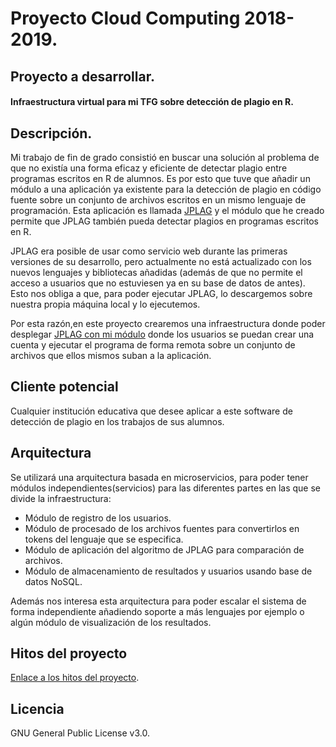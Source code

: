 # Proyecto Cloud Computing 2018-2019.


## Proyecto a desarrollar.
#### Infraestructura virtual para mi TFG sobre detección de plagio en R. 

## Descripción.

Mi trabajo de fin de grado consistió en buscar una solución al problema de que no existía una forma eficaz y eficiente de detectar plagio entre programas escritos en R de alumnos. Es por esto que tuve que añadir un módulo a una aplicación ya existente para la detección de plagio en código fuente sobre un conjunto de archivos escritos en un mismo lenguaje de programación. Esta aplicación es llamada [JPLAG](https://github.com/jplag/jplag) y el módulo que he creado permite que JPLAG también pueda detectar plagios en programas escritos en R.

JPLAG era posible de usar como servicio web durante las primeras versiones de su desarrollo, pero actualmente no está actualizado con los nuevos lenguajes y bibliotecas añadidas (además de que no permite el acceso a usuarios que no estuviesen ya en su base de datos de antes). Esto nos obliga a que, para poder ejecutar JPLAG, lo descargemos sobre nuestra propia máquina local y lo ejecutemos.

Por esta razón,en este proyecto crearemos una infraestructura donde poder desplegar [JPLAG con mi módulo](https://github.com/AntonioJavierRP/jplag) donde los usuarios se puedan crear una cuenta y ejecutar el programa de forma remota sobre un conjunto de archivos que ellos mismos suban a la aplicación.

## Cliente potencial
Cualquier institución educativa que desee aplicar a este software de detección de plagio en los trabajos de sus alumnos.

## Arquitectura 
Se utilizará una arquitectura basada en microservicios, para poder tener módulos independientes(servicios) para las diferentes partes en las que se divide la infraestructura:

- Módulo de registro de los usuarios.
- Módulo de procesado de los archivos fuentes para convertirlos en tokens del lenguaje que se especifica.
- Módulo de aplicación del algoritmo de JPLAG para comparación de archivos.
- Módulo de almacenamiento de resultados y usuarios usando base de datos NoSQL.

Además nos interesa esta arquitectura para poder escalar el sistema de forma independiente añadiendo soporte a más lenguajes por ejemplo o algún módulo de visualización de los resultados.



## Hitos del proyecto
[Enlace a los hitos del proyecto](https://github.com/AntonioJavierRP/Cloud-Computing-Project/milestones).


## Licencia
GNU General Public License v3.0.
